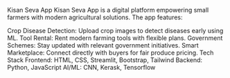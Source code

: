 Kisan Seva App
Kisan Seva App is a digital platform empowering small farmers with modern agricultural solutions. The app features:

Crop Disease Detection: Upload crop images to detect diseases early using ML.
Tool Rental: Rent modern farming tools with flexible plans.
Government Schemes: Stay updated with relevant government initiatives.
Smart Marketplace: Connect directly with buyers for fair produce pricing.
Tech Stack
Frontend: HTML, CSS, Streamlit, Bootstrap, Tailwind
Backend: Python, JavaScript
AI/ML: CNN, Kerask, Tensorflow
